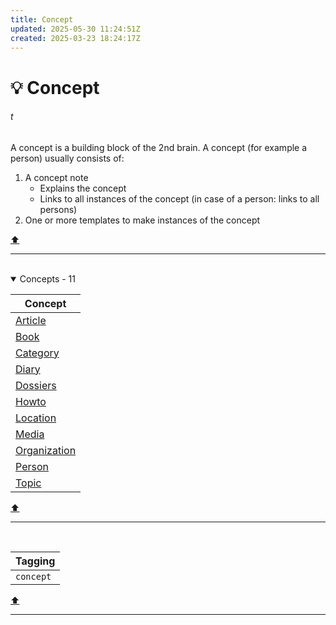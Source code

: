 ```yaml
---
title: Concept
updated: 2025-05-30 11:24:51Z
created: 2025-03-23 18:24:17Z
---
```


# :bulb: Concept
###### t
A concept is a building block of the 2nd brain. A concept (for example a person) usually consists of:
1. A concept note
	* Explains the concept
	* Links to all instances of the concept (in case of a person: links to all persons)
2. One or more templates to make instances of the concept

[⬆️](#t)
***
<br>



<!-- note-overview-plugin
search: tag:concept
fields: title
alias: title AS Concept
sort: title ASC
details:
  open: true
  summary: Concepts - {{count}}
-->
<details  open>
<summary>Concepts - 11</summary>

| Concept |
| --- |
|[Article](../1.Mind/Article.md)|
|[Book](../1.Mind/Book.md)|
|[Category](../1.Mind/Category.md)|
|[Diary](../1.Mind/Diary.md)|
|[Dossiers](../1.Mind/Dossiers.md)|
|[Howto](../1.Mind/Howto.md)|
|[Location](../1.Mind/Location.md)|
|[Media](../1.Mind/Media.md)|
|[Organization](../1.Mind/Organization.md)|
|[Person](../1.Mind/Person.md)|
|[Topic](../1.Mind/Topic.md)|
</details>
<!--endoverview-->

[⬆️](#t)
***
<br>



| Tagging |
|-|
| `concept` |
[⬆️](#t)
***
<br>